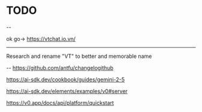 # TODO

--

ok go-> https://vtchat.io.vn/

---

Research and rename "VT" to better and memorable name

--
https://github.com/antfu/changelogithub

https://ai-sdk.dev/cookbook/guides/gemini-2-5

https://ai-sdk.dev/elements/examples/v0#server

https://v0.app/docs/api/platform/quickstart
